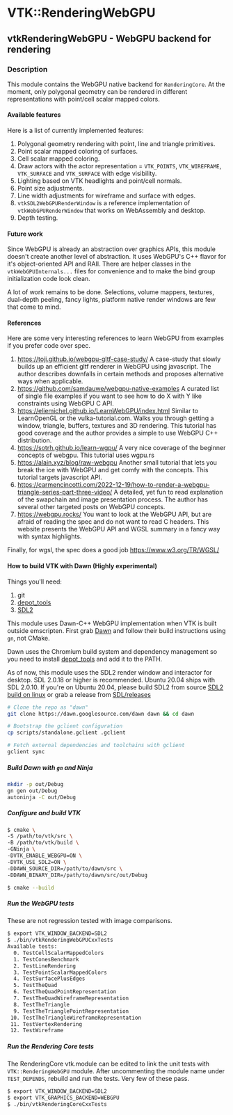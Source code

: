 # VTK::RenderingWebGPU
## vtkRenderingWebGPU - WebGPU backend for rendering

### Description

This module contains the WebGPU native backend for `RenderingCore`. At the moment, only polygonal geometry can be rendered in different representations with point/cell scalar mapped colors.

#### Available features
Here is a list of currently implemented features:
1. Polygonal geometry rendering with point, line and triangle primitives.
2. Point scalar mapped coloring of surfaces.
3. Cell scalar mapped coloring.
4. Draw actors with the actor representation = `VTK_POINTS`, `VTK_WIREFRAME`, `VTK_SURFACE` and `VTK_SURFACE` with edge visibility.
5. Lighting based on VTK headlights and point/cell normals.
6. Point size adjustments.
7. Line width adjustments for wireframe and surface with edges.
8. `vtkSDL2WebGPURenderWindow` is a reference implementation of `vtkWebGPURenderWindow` that works on WebAssembly and desktop.
9. Depth testing.

#### Future work
Since WebGPU is already an abstraction over graphics APIs, this module doesn't create another level of abstraction. It uses WebGPU's C++ flavor
for it's object-oriented API and RAII. There are helper classes in the `vtkWebGPUInternals...` files for convenience and to make the bind group
initialization code look clean.

A lot of work remains to be done. Selections, volume mappers, textures, dual-depth peeling, fancy lights, platform native render windows are few that come to mind.

#### References
Here are some very interesting references to learn WebGPU from examples if you prefer code over spec.
1. https://toji.github.io/webgpu-gltf-case-study/
  A case-study that slowly builds up an efficient gltf renderer in WebGPU using javascript. The author describes downfalls in
  certain methods and proposes alternative ways when applicable.
2. https://github.com/samdauwe/webgpu-native-examples
  A curated list of single file examples if you want to see how to do X with Y like constraints using WebGPU C API.
3. https://eliemichel.github.io/LearnWebGPU/index.html
  Similar to LearnOpenGL or the vulka-tutorial.com. Walks you through getting a window, triangle, buffers, textures and 3D rendering.
  This tutorial has good coverage and the author provides a simple to use WebGPU C++ distribution.
4. https://sotrh.github.io/learn-wgpu/
  A very nice coverage of the beginner concepts of webgpu. This tutorial uses wgpu.rs
5. https://alain.xyz/blog/raw-webgpu
  Another small tutorial that lets you break the ice with WebGPU and get comfy with the concepts. This tutorial targets javascript API.
6. https://carmencincotti.com/2022-12-19/how-to-render-a-webgpu-triangle-series-part-three-video/
  A detailed, yet fun to read explanation of the swapchain and image presentation process. The author has several other
  targeted posts on WebGPU concepts.
7. https://webgpu.rocks/
  You want to look at the WebGPU API, but are afraid of reading the spec and do not want to read C headers. This website
  presents the WebGPU API and WGSL summary in a fancy way with syntax highlights.

Finally, for wgsl, the spec does a good job https://www.w3.org/TR/WGSL/


#### How to build VTK with Dawn (Highly experimental)

Things you'll need:
  1. git
  2. [depot_tools](http://commondatastorage.googleapis.com/chrome-infra-docs/flat/depot_tools/docs/html/depot_tools_tutorial.html#_setting_up)
  3. [SDL2](https://github.com/libsdl-org/SDL/releases/tag/release-2.26.5)

This module uses Dawn-C++ WebGPU implementation when VTK is built outside emscripten. First grab [Dawn](https://dawn.googlesource.com/dawn/) and follow their
build instructions using `gn`, not CMake.

Dawn uses the Chromium build system and dependency management so you need to install [depot_tools](http://commondatastorage.googleapis.com/chrome-infra-docs/flat/depot_tools/docs/html/depot_tools_tutorial.html#_setting_up) and add it to the PATH.

As of now, this module uses the SDL2 render window and interactor for desktop. SDL 2.0.18 or higher is recommended. Ubuntu 20.04
ships with SDL 2.0.10. If you're on Ubuntu 20.04, please build SDL2 from source [SDL2 build on linux](https://wiki.libsdl.org/SDL2/Installation#linuxunix) or grab a release from [SDL/releases](https://github.com/libsdl-org/SDL/releases/tag/release-2.26.5)

```sh
# Clone the repo as "dawn"
git clone https://dawn.googlesource.com/dawn dawn && cd dawn

# Bootstrap the gclient configuration
cp scripts/standalone.gclient .gclient

# Fetch external dependencies and toolchains with gclient
gclient sync
```

##### Build Dawn with `gn` and Ninja

```sh
mkdir -p out/Debug
gn gen out/Debug
autoninja -C out/Debug
```

##### Configure and build VTK

```sh
$ cmake \
-S /path/to/vtk/src \
-B /path/to/vtk/build \
-GNinja \
-DVTK_ENABLE_WEBGPU=ON \
-DVTK_USE_SDL2=ON \
-DDAWN_SOURCE_DIR=/path/to/dawn/src \
-DDAWN_BINARY_DIR=/path/to/dawn/src/out/Debug

$ cmake --build
```

##### Run the WebGPU tests
These are not regression tested with image comparisons.
```sh
$ export VTK_WINDOW_BACKEND=SDL2
$ ./bin/vtkRenderingWebGPUCxxTests
Available tests:
  0. TestCellScalarMappedColors
  1. TestConesBenchmark
  2. TestLineRendering
  3. TestPointScalarMappedColors
  4. TestSurfacePlusEdges
  5. TestTheQuad
  6. TestTheQuadPointRepresentation
  7. TestTheQuadWireframeRepresentation
  8. TestTheTriangle
  9. TestTheTrianglePointRepresentation
 10. TestTheTriangleWireframeRepresentation
 11. TestVertexRendering
 12. TestWireframe
```

##### Run the Rendering Core tests
The RenderingCore vtk.module can be edited to link the unit tests with `VTK::RenderingWebGPU` module. After uncommenting the module name under `TEST_DEPENDS`, rebuild and run the tests. Very few of these pass.
```sh
$ export VTK_WINDOW_BACKEND=SDL2
$ export VTK_GRAPHICS_BACKEND=WEBGPU
$ ./bin/vtkRenderingCoreCxxTests
```

